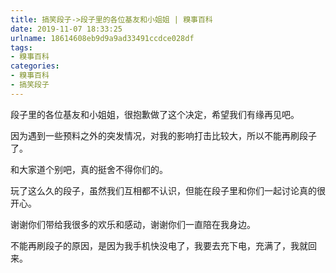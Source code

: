 ```yaml
---
title: 搞笑段子->段子里的各位基友和小姐姐 | 糗事百科
date: 2019-11-07 18:33:25
urlname: 18614608eb9d9a9ad33491ccdce028df
tags: 
- 糗事百科
categories:
- 糗事百科
- 搞笑段子
---
```

段子里的各位基友和小姐姐，很抱歉做了这个决定，希望我们有缘再见吧。

因为遇到一些预料之外的突发情况，对我的影响打击比较大，所以不能再刷段子了。

和大家道个别吧，真的挺舍不得你们的。

玩了这么久的段子，虽然我们互相都不认识，但能在段子里和你们一起讨论真的很开心。

谢谢你们带给我很多的欢乐和感动，谢谢你们一直陪在我身边。

不能再刷段子的原因，是因为我手机快没电了，我要去充下电，充满了，我就回来。


